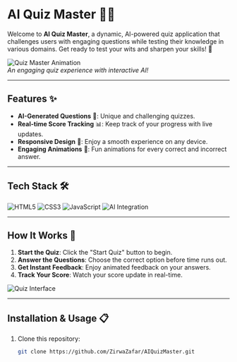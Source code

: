 # AI Quiz Master 🤖🧠

Welcome to **AI Quiz Master**, a dynamic, AI-powered quiz application that challenges users with engaging questions while testing their knowledge in various domains. Get ready to test your wits and sharpen your skills! 🚀

![Quiz Master Animation](https://media.giphy.com/media/3o7abKhOpu0NwenH3O/giphy.gif)  
*An engaging quiz experience with interactive AI!*

---

## Features ✨

- **AI-Generated Questions** 🤔: Unique and challenging quizzes.
- **Real-time Score Tracking** 📊: Keep track of your progress with live updates.
- **Responsive Design** 📱: Enjoy a smooth experience on any device.
- **Engaging Animations** 🌟: Fun animations for every correct and incorrect answer.

---

## Tech Stack 🛠️

![HTML5](https://img.shields.io/badge/HTML5-red?style=for-the-badge&logo=html5)
![CSS3](https://img.shields.io/badge/CSS3-blue?style=for-the-badge&logo=css3)
![JavaScript](https://img.shields.io/badge/JavaScript-yellow?style=for-the-badge&logo=javascript)
![AI Integration](https://img.shields.io/badge/AI-Integration-purple?style=for-the-badge&logo=artificial-intelligence)

---

## How It Works 🧩

1. **Start the Quiz**: Click the "Start Quiz" button to begin.
2. **Answer the Questions**: Choose the correct option before time runs out.
3. **Get Instant Feedback**: Enjoy animated feedback on your answers.
4. **Track Your Score**: Watch your score update in real-time.

![Quiz Interface](https://via.placeholder.com/800x400?text=Quiz+Interface+Preview)

---

## Installation & Usage 📋

1. Clone this repository:
   ```bash
   git clone https://github.com/ZirwaZafar/AIQuizMaster.git
